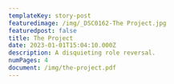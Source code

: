```yaml
---
templateKey: story-post
featuredimage: /img/_DSC0162-The Project.jpg
featuredpost: false
title: The Project
date: 2023-01-01T15:04:10.000Z
description: A disquieting role reversal.
numPages: 4
document: /img/the-project.pdf
---
```

